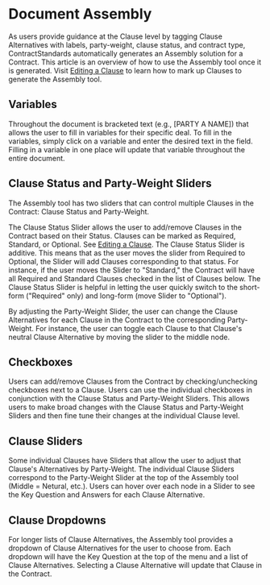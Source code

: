 # Document Assembly

As users provide guidance at the Clause level by tagging Clause Alternatives with labels, party-weight, clause status, and contract type, ContractStandards automatically generates an Assembly solution for a Contract. This article is an overview of how to use the Assembly tool once it is generated. Visit [Editing a Clause](Edit_Clause.md) to learn how to mark up Clauses to generate the Assembly tool.

## Variables

Throughout the document is bracketed text (e.g., [PARTY A NAME]) that allows the user to fill in variables for their specific deal. To fill in the variables, simply click on a variable and enter the desired text in the field. Filling in a variable in one place will update that variable throughout the entire document.

## Clause Status and Party-Weight Sliders

The Assembly tool has two sliders that can control multiple Clauses in the Contract: Clause Status and Party-Weight. 

The Clause Status Slider allows the user to add/remove Clauses in the Contract based on their Status. Clauses can be marked as Required, Standard, or Optional. See [Editing a Clause](Edit_Clause.md). The Clause Status Slider is additive. This means that as the user moves the slider from Required to Optional, the Slider will add Clauses corresponding to that status. For instance, if the user moves the Slider to "Standard," the Contract will have all Required and Standard Clauses checked in the list of Clauses below. The Clause Status Slider is helpful in letting the user quickly switch to the short-form ("Required" only) and long-form (move Slider to "Optional").

By adjusting the Party-Weight Slider, the user can change the Clause Alternatives for each Clause in the Contract to the corresponding Party-Weight. For instance, the user can toggle each Clause to that Clause's neutral Clause Alternative by moving the slider to the middle node.

## Checkboxes

Users can add/remove Clauses from the Contract by checking/unchecking checkboxes next to a Clause. Users can use the individual checkboxes in conjunction with the Clause Status and Party-Weight Sliders. This allows users to make broad changes with the Clause Status and Party-Weight Sliders and then fine tune their changes at the individual Clause level.

## Clause Sliders

Some individual Clauses have Sliders that allow the user to adjust that Clause's Alternatives by Party-Weight. The individual Clause Sliders correspond to the Party-Weight Slider at the top of the Assembly tool (Middle = Netural, etc.). Users can hover over each node in a Slider to see the Key Question and Answers for each Clause Alternative.

## Clause Dropdowns

For longer lists of Clause Alternatives, the Assembly tool provides a dropdown of Clause Alternatives for the user to choose from. Each dropdown will have the Key Question at the top of the menu and a list of Clause Alternatives. Selecting a Clause Alternative will update that Clause in the Contract.

